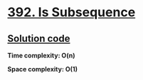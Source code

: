 # [392. Is Subsequence](https://leetcode.com/problems/is-subsequence/)

## [Solution code](https://github.com/alexengrig/leetcode/blob/main/src/main/java/dev/alexengrig/leetcode/_392_is_subsequence/Solution.java)

**Time complexity: O(n)**

**Space complexity: O(1)**

